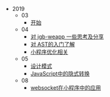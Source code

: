 
* 2019
  * 03
    * [开始](2019/03/start-share-blog.md)
  * 04
    * [对 jgb-weapp 一些思考及分享](2019/04/jgb-weapp.md)
    * [对 AST的入门了解](https://salteryu.github.io/2019/03/21/simple-compiler/#more)
    * [小程序优化相关](2019/04/miniprogram-optimization.md)
  * 05
    * [设计模式](2019/05/设计模式.md)
    * [JavaScript中的隐式转换](2019/05/隐式转换.md)
  * 08
    * [websocket在小程序中的应用](2019/08/websocket.md)
